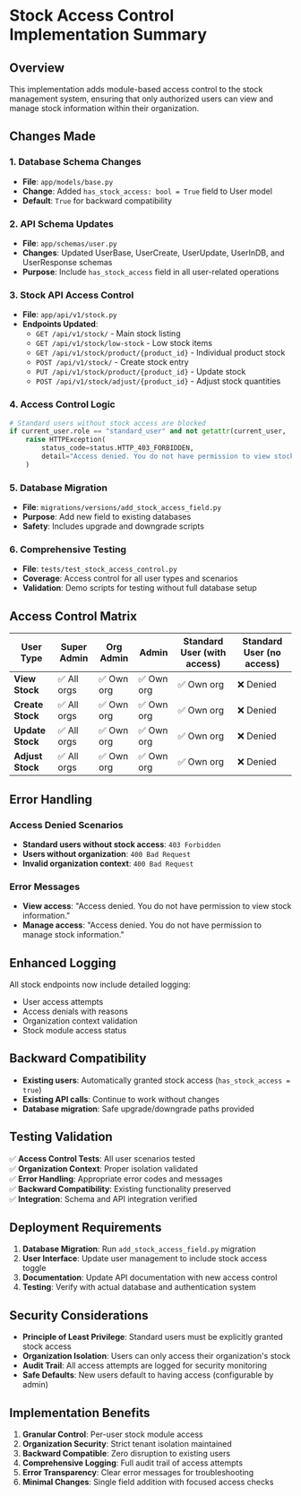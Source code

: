 # Stock Access Control Implementation Summary

## Overview
This implementation adds module-based access control to the stock management system, ensuring that only authorized users can view and manage stock information within their organization.

## Changes Made

### 1. Database Schema Changes
- **File**: `app/models/base.py`
- **Change**: Added `has_stock_access: bool = True` field to User model
- **Default**: `True` for backward compatibility

### 2. API Schema Updates
- **File**: `app/schemas/user.py`
- **Changes**: Updated UserBase, UserCreate, UserUpdate, UserInDB, and UserResponse schemas
- **Purpose**: Include `has_stock_access` field in all user-related operations

### 3. Stock API Access Control
- **File**: `app/api/v1/stock.py`
- **Endpoints Updated**:
  - `GET /api/v1/stock/` - Main stock listing
  - `GET /api/v1/stock/low-stock` - Low stock items
  - `GET /api/v1/stock/product/{product_id}` - Individual product stock
  - `POST /api/v1/stock/` - Create stock entry
  - `PUT /api/v1/stock/product/{product_id}` - Update stock
  - `POST /api/v1/stock/adjust/{product_id}` - Adjust stock quantities

### 4. Access Control Logic
```python
# Standard users without stock access are blocked
if current_user.role == "standard_user" and not getattr(current_user, 'has_stock_access', True):
    raise HTTPException(
        status_code=status.HTTP_403_FORBIDDEN,
        detail="Access denied. You do not have permission to view stock information."
    )
```

### 5. Database Migration
- **File**: `migrations/versions/add_stock_access_field.py`
- **Purpose**: Add new field to existing databases
- **Safety**: Includes upgrade and downgrade scripts

### 6. Comprehensive Testing
- **File**: `tests/test_stock_access_control.py`
- **Coverage**: Access control for all user types and scenarios
- **Validation**: Demo scripts for testing without full database setup

## Access Control Matrix

| User Type | Super Admin | Org Admin | Admin | Standard User (with access) | Standard User (no access) |
|-----------|-------------|-----------|-------|---------------------------|--------------------------|
| **View Stock** | ✅ All orgs | ✅ Own org | ✅ Own org | ✅ Own org | ❌ Denied |
| **Create Stock** | ✅ All orgs | ✅ Own org | ✅ Own org | ✅ Own org | ❌ Denied |
| **Update Stock** | ✅ All orgs | ✅ Own org | ✅ Own org | ✅ Own org | ❌ Denied |
| **Adjust Stock** | ✅ All orgs | ✅ Own org | ✅ Own org | ✅ Own org | ❌ Denied |

## Error Handling

### Access Denied Scenarios
- **Standard users without stock access**: `403 Forbidden`
- **Users without organization**: `400 Bad Request`
- **Invalid organization context**: `400 Bad Request`

### Error Messages
- **View access**: "Access denied. You do not have permission to view stock information."
- **Manage access**: "Access denied. You do not have permission to manage stock information."

## Enhanced Logging

All stock endpoints now include detailed logging:
- User access attempts
- Access denials with reasons
- Organization context validation
- Stock module access status

## Backward Compatibility

- **Existing users**: Automatically granted stock access (`has_stock_access = true`)
- **Existing API calls**: Continue to work without changes
- **Database migration**: Safe upgrade/downgrade paths provided

## Testing Validation

✅ **Access Control Tests**: All user scenarios tested  
✅ **Organization Context**: Proper isolation validated  
✅ **Error Handling**: Appropriate error codes and messages  
✅ **Backward Compatibility**: Existing functionality preserved  
✅ **Integration**: Schema and API integration verified  

## Deployment Requirements

1. **Database Migration**: Run `add_stock_access_field.py` migration
2. **User Interface**: Update user management to include stock access toggle
3. **Documentation**: Update API documentation with new access control
4. **Testing**: Verify with actual database and authentication system

## Security Considerations

- **Principle of Least Privilege**: Standard users must be explicitly granted stock access
- **Organization Isolation**: Users can only access their organization's stock
- **Audit Trail**: All access attempts are logged for security monitoring
- **Safe Defaults**: New users default to having access (configurable by admin)

## Implementation Benefits

1. **Granular Control**: Per-user stock module access
2. **Organization Security**: Strict tenant isolation maintained
3. **Backward Compatible**: Zero disruption to existing users
4. **Comprehensive Logging**: Full audit trail of access attempts
5. **Error Transparency**: Clear error messages for troubleshooting
6. **Minimal Changes**: Single field addition with focused access checks